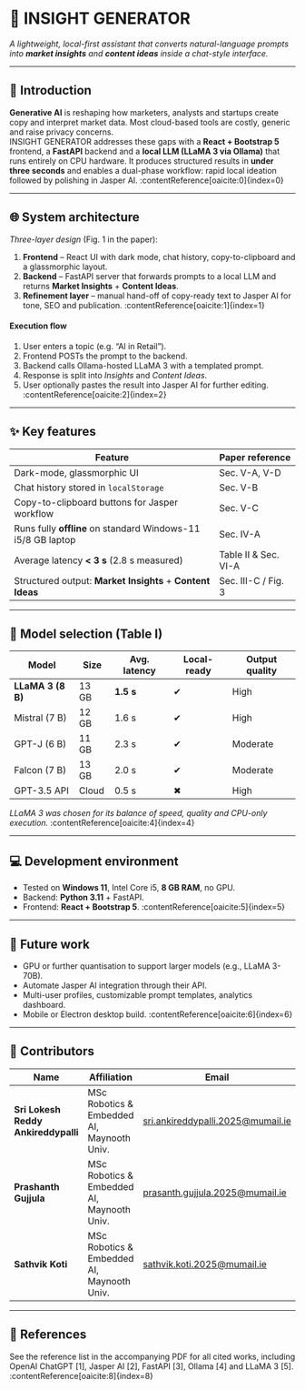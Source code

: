 # 🤖 INSIGHT GENERATOR

_A lightweight, local-first assistant that converts natural-language prompts into **market insights** and **content ideas** inside a chat-style interface._

---

## 📖 Introduction  

**Generative AI** is reshaping how marketers, analysts and startups create copy and interpret market data. Most cloud-based tools are costly, generic and raise privacy concerns.  
INSIGHT GENERATOR addresses these gaps with a **React + Bootstrap 5** frontend, a **FastAPI** backend and a **local LLM (LLaMA 3 via Ollama)** that runs entirely on CPU hardware. It produces structured results in **under three seconds** and enables a dual-phase workflow: rapid local ideation followed by polishing in Jasper AI. :contentReference[oaicite:0]{index=0}

---

## 🌐 System architecture  

*Three-layer design* (Fig. 1 in the paper):  

1. **Frontend** – React UI with dark mode, chat history, copy-to-clipboard and a glassmorphic layout.  
2. **Backend** – FastAPI server that forwards prompts to a local LLM and returns **Market Insights** + **Content Ideas**.  
3. **Refinement layer** – manual hand-off of copy-ready text to Jasper AI for tone, SEO and publication. :contentReference[oaicite:1]{index=1}

#### Execution flow  

1. User enters a topic (e.g. “AI in Retail”).  
2. Frontend POSTs the prompt to the backend.  
3. Backend calls Ollama-hosted LLaMA 3 with a templated prompt.  
4. Response is split into _Insights_ and _Content Ideas_.  
5. User optionally pastes the result into Jasper AI for further editing. :contentReference[oaicite:2]{index=2}

---

## ✨ Key features  

| Feature | Paper reference |
|---------|-----------------|
| Dark-mode, glassmorphic UI | Sec. V-A, V-D |
| Chat history stored in `localStorage` | Sec. V-B |
| Copy-to-clipboard buttons for Jasper workflow | Sec. V-C |
| Runs fully **offline** on standard Windows-11 i5/8 GB laptop | Sec. IV-A |
| Average latency **< 3 s** (2.8 s measured) | Table II & Sec. VI-A |
| Structured output: **Market Insights** + **Content Ideas** | Sec. III-C / Fig. 3 |

---

## 🧩 Model selection (Table I)

| Model            | Size | Avg. latency | Local-ready | Output quality |
|------------------|------|--------------|-------------|----------------|
| **LLaMA 3 (8 B)**| 13 GB| **1.5 s**    | ✔︎ | High |
| Mistral (7 B)    | 12 GB| 1.6 s        | ✔︎ | High |
| GPT-J (6 B)      | 11 GB| 2.3 s        | ✔︎ | Moderate |
| Falcon (7 B)     | 13 GB| 2.0 s        | ✔︎ | Moderate |
| GPT-3.5 API      | Cloud| 0.5 s        | ✖︎ | High | :contentReference[oaicite:3]{index=3}

_LLaMA 3 was chosen for its balance of speed, quality and CPU-only execution._ :contentReference[oaicite:4]{index=4}

---

## 💻 Development environment  

* Tested on **Windows 11**, Intel Core i5, **8 GB RAM**, no GPU.  
* Backend: **Python 3.11** + FastAPI.  
* Frontend: **React + Bootstrap 5**. :contentReference[oaicite:5]{index=5}

---

## 🔮 Future work  

* GPU or further quantisation to support larger models (e.g., LLaMA 3-70B).  
* Automate Jasper AI integration through their API.  
* Multi-user profiles, customizable prompt templates, analytics dashboard.  
* Mobile or Electron desktop build. :contentReference[oaicite:6]{index=6}

---

## 👥 Contributors  

| Name | Affiliation | Email |
|------|-------------|-------|
| **Sri Lokesh Reddy Ankireddypalli** | MSc Robotics & Embedded AI, Maynooth Univ. | sri.ankireddypalli.2025@mumail.ie |
| **Prashanth Gujjula** | MSc Robotics & Embedded AI, Maynooth Univ. | prasanth.gujjula.2025@mumail.ie |
| **Sathvik Koti** | MSc Robotics & Embedded AI, Maynooth Univ. | sathvik.koti.2025@mumail.ie | :contentReference[oaicite:7]{index=7}

---

## 📄 References  

See the reference list in the accompanying PDF for all cited works, including OpenAI ChatGPT [1], Jasper AI [2], FastAPI [3], Ollama [4] and LLaMA 3 [5]. :contentReference[oaicite:8]{index=8}
